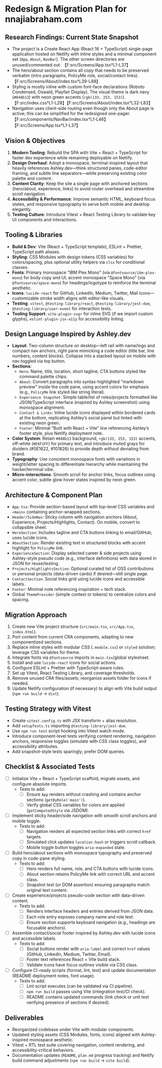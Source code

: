 # Redesign & Migration Plan for nnajiabraham.com

## Research Findings: Current State Snapshot
- The project is a Create React App (React 16 + TypeScript) single-page application hosted on Netlify with inline styles and a minimal component set (`App`, `About`, `NavBar`). The other screen directories are unused/commented out. 【F:src/Screens/App.tsx†L1-L37】
- The hero/about section contains all copy that needs to be preserved verbatim (intro paragraphs, PolicyMe role, social/contact links). 【F:src/Screens/About/index.tsx†L39-L88】
- Styling is mostly inline with custom font-face declarations (Roboto Condensed, Oswald, Playfair Display). The visual theme is dark navy (`#040b13`) with neon green accents (`rgb(133, 253, 153)`). 【F:src/index.css†L1-L28】【F:src/Screens/About/index.tsx†L32-L83】
- Navigation uses client-side routing even though only the About page is active; this can be simplified for the redesigned one-pager. 【F:src/components/NavBar/index.tsx†L1-L46】【F:src/Screens/App.tsx†L1-L37】

## Vision & Objectives
1. **Modern Tooling**: Rebuild the SPA with Vite + React + TypeScript for faster dev experience while remaining deployable on Netlify.
2. **Design Overhaul**: Adopt a monospace, terminal-inspired layout that heavily references Ashley.dev—think structured panes, code-editor framing, and subtle line separators—while preserving existing color palette and content.
3. **Content Clarity**: Keep the site a single page with anchored sections (hero/about, experience, links) to avoid router overhead and streamline scroll navigation.
4. **Accessibility & Performance**: Improve semantic HTML, keyboard focus states, and responsive typography to serve both mobile and desktop elegantly.
5. **Testing Culture**: Introduce Vitest + React Testing Library to validate key UI components and interactions.

## Tooling & Libraries
- **Build & Dev**: Vite (React + TypeScript template), ESLint + Prettier, TypeScript path aliases.
- **Styling**: CSS Modules with design tokens (CSS variables) for colors/spacing, plus optional utility helpers via `clsx` for conditional classes.
- **Fonts**: Primary monospace "IBM Plex Mono" (via `@fontsource/ibm-plex-mono`) for body copy and UI; accent monospace "Space Mono" (via `@fontsource/space-mono`) for headings/logotype to reinforce the terminal aesthetic.
- **Icons**: `lucide-react` for GitHub, LinkedIn, Medium, Twitter, Mail icons—customizable stroke width aligns with editor-like visuals.
- **Testing**: `vitest`, `@testing-library/react`, `@testing-library/jest-dom`, `@testing-library/user-event` for interaction tests.
- **Tooling Support**: `vite-plugin-svgr` for inline SVG (if we import custom glyphs), `eslint-plugin-jsx-a11y` for accessibility linting.

## Design Language Inspired by Ashley.dev
- **Layout**: Two-column structure on desktop—left rail with name/logo and compact nav anchors, right pane mimicking a code editor (title bar, line numbers, content blocks). Collapse into a stacked layout on mobile with nav toggled via top button.
- **Sections**:
  - `Hero`: Name, title, location, short tagline, CTA buttons styled like command palette chips.
  - `About`: Convert paragraphs into syntax-highlighted "markdown preview" inside the code pane, using accent colors for emphasis (e.g., `PolicyMe` link styled like string literal).
  - `Experience Snapshot`: Simple table/list of roles/projects formatted like JSON/TypeScript interface (inspired by Ashley screenshot) using monospace alignment.
  - `Contact & Links`: Inline lucide icons displayed within bordered cards at the bottom, replicating Ashley’s social panel but tinted with existing neon green.
  - `Footer`: Minimal “Built with React + Vite” line referencing Ashley’s footer style, plus Netlify deployment note.
- **Color System**: Retain `#040b13` background, `rgb(133, 253, 153)` accents, off-white (`#E6F1FF`) for primary text, and introduce muted grays for dividers (#0E1622, #101826) to provide depth without deviating from brand.
- **Typography**: Use consistent monospace fonts with variations in weight/letter spacing to differentiate hierarchy while maintaining the hacker/terminal vibe.
- **Micro-interactions**: Smooth scroll for anchor links, focus outlines using accent color, subtle glow hover states inspired by neon green.

## Architecture & Component Plan
- `App.tsx`: Provide section-based layout with top-level CSS variables and `<main>` containing anchor-wrapped sections.
- `Header/SideNav`: Sticky column with navigation anchors (About, Experience, Projects/Highlights, Contact). On mobile, convert to collapsible sheet.
- `HeroSection`: Includes tagline and CTA buttons linking to email/GitHub; uses lucide icons.
- `AboutSection`: Render existing text in structured blocks with accent highlight for `PolicyMe` link.
- `ExperienceSection`: Display selected career & side projects using Ashley-style pseudo code (e.g., interface definitions) with data stored in JSON for reuse/testing.
- `Projects/HighlightsSection`: Optional curated list of OSS contributions or personal projects (data-driven cards) if desired—still single page.
- `ContactSection`: Social links grid using lucide icons and accessible labels.
- `Footer`: Minimal note referencing inspiration + tech stack.
- Global `ThemeProvider` (simple context or tokens) to centralize colors and spacing.

## Migration Approach
1. Create new Vite project structure (`src/main.tsx`, `src/App.tsx`, `index.html`).
2. Port content from current CRA components, adapting to new componentized sections.
3. Replace inline styles with modular CSS (`.module.css`) or `styled` solution; leverage CSS variables for theme.
4. Integrate fonts via `@fontsource` imports in `main.tsx`/global stylesheet.
5. Install and use `lucide-react` icons for social actions.
6. Configure ESLint + Prettier with TypeScript-aware rules.
7. Set up Vitest, React Testing Library, and coverage thresholds.
8. Remove unused CRA files/assets; reorganize assets folder for icons if needed.
9. Update Netlify configuration (if necessary) to align with Vite build output (`npm run build` -> `dist`).

## Testing Strategy with Vitest
- Create `vitest.config.ts` with JSX transform + alias resolution.
- Add `setupTests.ts` importing `@testing-library/jest-dom`.
- Use `npm run test` script hooking into Vitest watch mode.
- Introduce component-level tests verifying content rendering, navigation anchors, responsive toggles (simulate with CSS class toggles), and accessibility attributes.
- Add snapshot-style tests sparingly; prefer DOM queries.

## Checklist & Associated Tests
- [ ] Initialize Vite + React + TypeScript scaffold, migrate assets, and configure absolute imports.
  - Tests to add:
    - [ ] Ensure `App` renders without crashing and contains anchor sections (`getByRole('main')`).
    - [ ] Verify global CSS variables for colors are applied (`getComputedStyle` via JSDOM). 
- [ ] Implement sticky header/side navigation with smooth scroll anchors and mobile toggle.
  - Tests to add:
    - [ ] Navigation renders all expected section links with correct `href` targets.
    - [ ] Simulated click updates `location.hash` or triggers scroll callback.
    - [ ] Mobile toggle button toggles `aria-expanded` state.
- [ ] Build hero/about sections with monospace typography and preserved copy in code-pane styling.
  - Tests to add:
    - [ ] Hero renders full name, role, and CTA buttons with lucide icons.
    - [ ] About section retains PolicyMe link with correct URL and accent class.
    - [ ] Snapshot test (or DOM assertion) ensuring paragraphs match original text content.
- [ ] Create experience/projects pseudo-code section with data-driven content.
  - Tests to add:
    - [ ] Renders interface headers and entries derived from JSON data.
    - [ ] Each role entry exposes company name and role text.
    - [ ] Ensure section supports keyboard navigation (e.g., headings are focusable anchors).
- [ ] Assemble contact/social footer inspired by Ashley.dev with lucide icons and accessible labels.
  - Tests to add:
    - [ ] Social buttons render with `aria-label` and correct `href` values (GitHub, LinkedIn, Medium, Twitter, Email).
    - [ ] Footer text references React + Vite build stack.
    - [ ] Validate icons have focus outlines visible via CSS class.
- [ ] Configure CI-ready scripts (format, lint, test) and update documentation (README deployment notes, font usage).
  - Tests to add:
    - [ ] Lint script executes (can be validated via CI pipeline).
    - [ ] `npm run build` passes using Vite (integration test/CI check).
    - [ ] README contains updated commands (link check or unit test verifying presence of sections if desired).

## Deliverables
- Reorganized codebase under Vite with modular components.
- Updated styling assets (CSS Modules, fonts, icons) aligned with Ashley-inspired monospace aesthetic.
- Vitest + RTL test suite covering navigation, content rendering, and accessibility-critical behaviors.
- Documentation updates (`README`, `plan.md` progress tracking) and Netlify build command adjustments (`npm run build` -> `vite build`).

